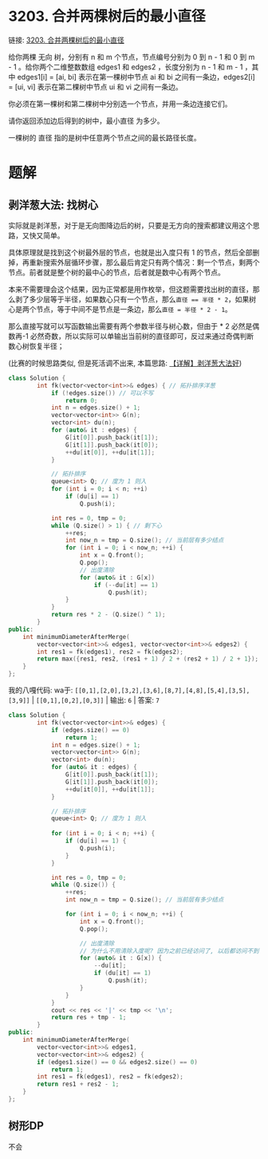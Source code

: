 # 3203. 合并两棵树后的最小直径

链接: [3203. 合并两棵树后的最小直径](https://leetcode.cn/problems/find-minimum-diameter-after-merging-two-trees/)

给你两棵 无向 树，分别有 n 和 m 个节点，节点编号分别为 0 到 n - 1 和 0 到 m - 1 。给你两个二维整数数组 edges1 和 edges2 ，长度分别为 n - 1 和 m - 1 ，其中 edges1[i] = [ai, bi] 表示在第一棵树中节点 ai 和 bi 之间有一条边，edges2[i] = [ui, vi] 表示在第二棵树中节点 ui 和 vi 之间有一条边。

你必须在第一棵树和第二棵树中分别选一个节点，并用一条边连接它们。

请你返回添加边后得到的树中，最小直径 为多少。

一棵树的 直径 指的是树中任意两个节点之间的最长路径长度。

# 题解
## 剥洋葱大法: 找树心
实际就是剥洋葱，对于是无向图降边后的树，只要是无方向的搜索都建议用这个思路，又快又简单。

具体原理就是找到这个树最外层的节点，也就是出入度只有 1 的节点，然后全部删掉，再重新搜索外层循环步骤，那么最后肯定只有两个情况：剩一个节点，剩两个节点。前者就是整个树的最中心的节点，后者就是数中心有两个节点。

本来不需要理会这个结果，因为正常都是用作枚举，但这题需要找出树的直径，那么剥了多少层等于半径，如果数心只有一个节点，那么`直径 == 半径 * 2`，如果树心是两个节点，等于中间不是节点是一条边，那么`直径 = 半径 * 2 - 1`。

那么直接写就可以写函数输出需要有两个参数半径与树心数，但由于 * 2 必然是偶数再-1 必然奇数，所以实际可以单输出当前树的直径即可，反过来通过奇偶判断数心树恢复半径；

(比赛的时候思路类似, 但是死活调不出来, 本篇思路: [【详解】剥洋葱大法好](https://leetcode.cn/problems/find-minimum-diameter-after-merging-two-trees/solutions/2827577/xiang-jie-bo-yang-cong-da-fa-hao-by-l00-yp6l))
```C++
class Solution {
        int fk(vector<vector<int>>& edges) { // 拓扑排序洋葱
            if (!edges.size()) // 可以不写
                return 0;
            int n = edges.size() + 1;
            vector<vector<int>> G(n);
            vector<int> du(n);
            for (auto& it : edges) {
                G[it[0]].push_back(it[1]);
                G[it[1]].push_back(it[0]);
                ++du[it[0]], ++du[it[1]];
            }

            // 拓扑排序
            queue<int> Q; // 度为 1 则入 
            for (int i = 0; i < n; ++i)
                if (du[i] == 1)
                    Q.push(i);

            int res = 0, tmp = 0;
            while (Q.size() > 1) { // 剩下心
                ++res;
                int now_n = tmp = Q.size(); // 当前层有多少结点
                for (int i = 0; i < now_n; ++i) {
                    int x = Q.front();
                    Q.pop();
                    // 出度清除
                    for (auto& it : G[x])
                        if (--du[it] == 1)
                            Q.push(it);
                }
            }
            return res * 2 - (Q.size() ^ 1);
        }
public:
    int minimumDiameterAfterMerge(
        vector<vector<int>>& edges1, vector<vector<int>>& edges2) {
        int res1 = fk(edges1), res2 = fk(edges2);
        return max({res1, res2, (res1 + 1) / 2 + (res2 + 1) / 2 + 1});
    }
};
```

我的八嘎代码: wa于: `[[0,1],[2,0],[3,2],[3,6],[8,7],[4,8],[5,4],[3,5],[3,9]]` | `[[0,1],[0,2],[0,3]]` | 输出: `6` | 答案: `7`

```C++
class Solution {
        int fk(vector<vector<int>>& edges) {
            if (edges.size() == 0)
                return 1;
            int n = edges.size() + 1;
            vector<vector<int>> G(n);
            vector<int> du(n);
            for (auto& it : edges) {
                G[it[0]].push_back(it[1]);
                G[it[1]].push_back(it[0]);
                ++du[it[0]], ++du[it[1]];
            }

            // 拓扑排序
            queue<int> Q; // 度为 1 则入 
            
            for (int i = 0; i < n; ++i) {
                if (du[i] == 1) {
                    Q.push(i);
                }
            }

            int res = 0, tmp = 0;
            while (Q.size()) {
                ++res;
                int now_n = tmp = Q.size(); // 当前层有多少结点

                for (int i = 0; i < now_n; ++i) {
                    int x = Q.front();
                    Q.pop();

                    // 出度清除
                    // 为什么不用清除入度呢? 因为之前已经访问了, 以后都访问不到了
                    for (auto& it : G[x]) {
                        --du[it];
                        if (du[it] == 1)
                            Q.push(it);
                    }
                }
            }
            cout << res << '|' << tmp << '\n';
            return res + tmp - 1;
        }
public:
    int minimumDiameterAfterMerge(
        vector<vector<int>>& edges1, 
        vector<vector<int>>& edges2) {
        if (edges1.size() == 0 && edges2.size() == 0)
            return 1;
        int res1 = fk(edges1), res2 = fk(edges2);
        return res1 + res2 - 1;
    }
};
```



## 树形DP
不会